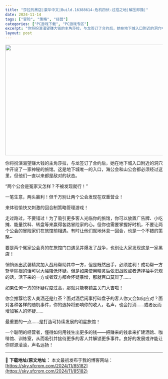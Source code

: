 ```yaml
---
title: "莎拉的黑店|豪华中文|Build.16388614-危机四伏-过招之地|解压即撸|"
date: 2024-11-14
tags: ["冒险", "策略", "经营"]
categories: ["PC游戏下载", "PC游戏专区"]
excerpt: "你将扮演渴望赚大钱的主角莎拉，与龙签订了合约后，她在地下城入口附近的洞穴中开设了一家神秘的旅馆。这是地下城唯一的入口，海公会和山公会都必须经过这里，但他们一直以来都是敌对的状态。 “两个公会是冤家又怎样？不被发现就行！” 一笔生意，两头赢利！但千万别让两个公会发现在双重营业！ 来体验愉快又刺激的回合&hellip;"
layout: post
---
```


<img class="aligncenter size-full wp-image-85171" src="https://sky.sfcrom.com/wp-content/uploads/2024/11/2024111408240318.webp" alt="" width="616" height="353" />

你将扮演渴望赚大钱的主角莎拉，与龙签订了合约后，她在地下城入口附近的洞穴中开设了一家神秘的旅馆。这是地下城唯一的入口，海公会和山公会都必须经过这里，但他们一直以来都是敌对的状态。

“两个公会是冤家又怎样？不被发现就行！”

一笔生意，两头赢利！但千万别让两个公会发现在双重营业！

来体验愉快又刺激的回合制策略管理游戏！

走过路过，不要错过！为了吸引更多客人光临你的旅馆，你可以放置广告牌、小吃摊、能量饮料、转盘等来赢得各路冒险家的心。但你也需要掌握好时机，不要让两个公会的冒险家们在旅馆前相遇。有时让他们就地休息一回合，也是一个不错的策略~

要是两个冤家公会真的在旅馆门口遇见并爆发了战争，也别让大家发现这是一家黑店！

悄悄派出武装精灵加入战局帮助其中一方，但是既然出手，必须胜利！成功帮一方斩草除根的话可以大幅降低怀疑。但是如果使用精灵后依旧战败或者选择袖手旁观的话，活下来的一方或者双方都会怀疑暴增，那就百口莫辩了……

如果任何一方的怀疑程度过高，那就只能卷铺盖关门大吉啦！

你会推荐给客人美酒还是红茶？面对酒后闹事打碎盘子的客人你又会如何应对？面对各种各样的随机事件，你的选择将影响你的收入，名声，也会打消……或者反而增加客人的怀疑……

最重要的一点……是打造可持续发展的明星旅馆！

一个聪明的经营者，懂得如何用钱生出更多的钱——把赚来的钱拿来扩建酒馆、咖啡馆、训练室，从而吸引并接待更多的客人并解锁更多事件。良好的发展或许能让你财源滚滚，声名远扬！

---
📖 **下载地址/原文地址：** 本文最初发布于我的博客网站：[https://sky.sfcrom.com/2024/11/85182](https://sky.sfcrom.com/2024/11/85182)
